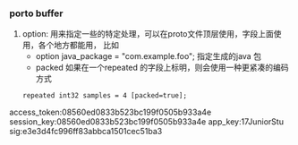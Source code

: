 ### porto buffer
1. option: 用来指定一些的特定处理，可以在proto文件顶层使用，字段上面使用，各个地方都能用， 比如
    * option java_package = "com.example.foo"; 指定生成的java 包
    * packed 如果在一个repeated 的字段上标明，则会使用一种更紧凑的编码方式
    ```
    repeated int32 samples = 4 [packed=true];
    ```



access_token:08560ed0833b523bc199f0505b933a4e
session_key:08560ed0833b523bc199f0505b933a4e
app_key:17JuniorStu
sig:e3e3d4fc996ff83abbca1501cec51ba3